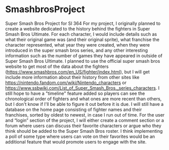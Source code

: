# SmashbrosProject
Super Smash Bros Project for SI 364
For my project, I originally planned to create a website dedicated to the history behind the fighters in Super Smash Bros Ultimate. For each character, I would include details such as what their original game was (and their original sprite), what franchise the character represented, what year they were created, when they were introduced in the super smash bros series, and any other interesting information such as the number of games they have appeared in outside of Super Smash Bros Ultimate. I planned to use the official super smash bros website to get most of the data about the fighters (https://www.smashbros.com/en_US/fighter/index.html), but I will get include more information about their history from other sites like https://nintendo.fandom.com/wiki/Nintendo_characters or https://www.ssbwiki.com/List_of_Super_Smash_Bros._series_characters. I still hope to have a "timeline" feature added so players can see the chronological order of fighters and what ones are more recent than others, but I don't know if I'll be able to figure it out before it is due. I will still have a database on the home page consisting of fighter names and their franchises, sorted by oldest to newest, in case I run out of time. For the user and “login” section of the project, I will either create a comment section or a forum where users can discuss their favorite characters or argue who they think should be added to the Super Smash Bros roster. I think implementing a poll of some type where users can vote on their favorites would be an additional feature that would promote users to engage with the site.
